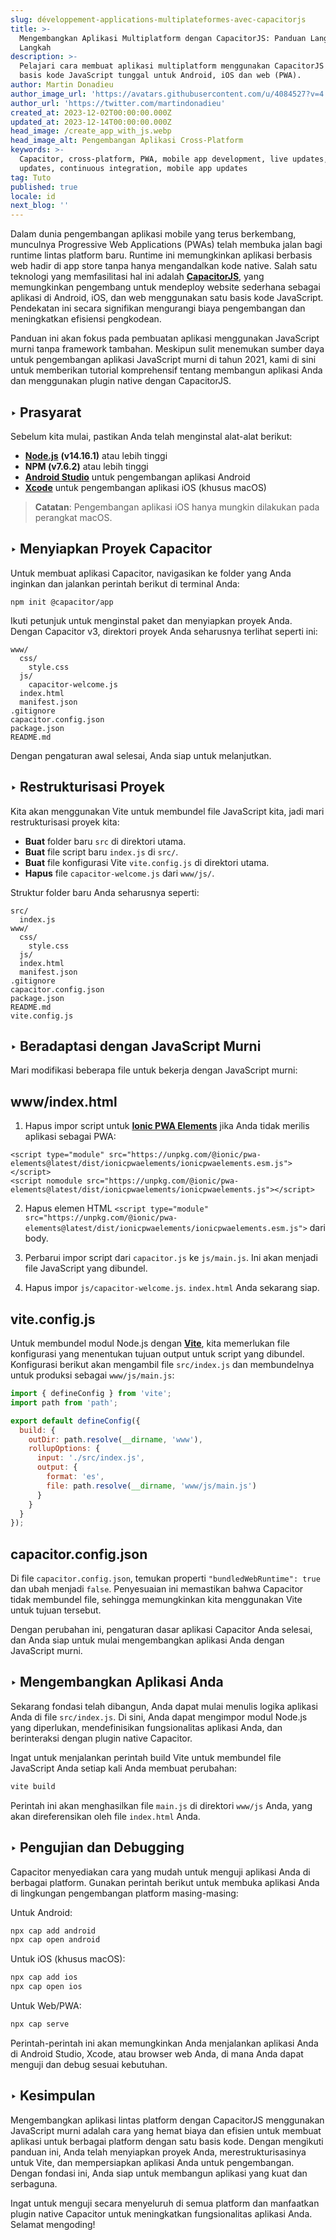 ```yaml
---
slug: développement-applications-multiplateformes-avec-capacitorjs
title: >-
  Mengembangkan Aplikasi Multiplatform dengan CapacitorJS: Panduan Langkah demi
  Langkah
description: >-
  Pelajari cara membuat aplikasi multiplatform menggunakan CapacitorJS dengan
  basis kode JavaScript tunggal untuk Android, iOS dan web (PWA).
author: Martin Donadieu
author_image_url: 'https://avatars.githubusercontent.com/u/4084527?v=4'
author_url: 'https://twitter.com/martindonadieu'
created_at: 2023-12-02T00:00:00.000Z
updated_at: 2023-12-14T00:00:00.000Z
head_image: /create_app_with_js.webp
head_image_alt: Pengembangan Aplikasi Cross-Platform
keywords: >-
  Capacitor, cross-platform, PWA, mobile app development, live updates, OTA
  updates, continuous integration, mobile app updates
tag: Tuto
published: true
locale: id
next_blog: ''
---
```

Dalam dunia pengembangan aplikasi mobile yang terus berkembang, munculnya Progressive Web Applications (PWAs) telah membuka jalan bagi runtime lintas platform baru. Runtime ini memungkinkan aplikasi berbasis web hadir di app store tanpa hanya mengandalkan kode native. Salah satu teknologi yang memfasilitasi hal ini adalah [**CapacitorJS**](https://capacitorjs.com/), yang memungkinkan pengembang untuk mendeploy website sederhana sebagai aplikasi di Android, iOS, dan web menggunakan satu basis kode JavaScript. Pendekatan ini secara signifikan mengurangi biaya pengembangan dan meningkatkan efisiensi pengkodean.

Panduan ini akan fokus pada pembuatan aplikasi menggunakan JavaScript murni tanpa framework tambahan. Meskipun sulit menemukan sumber daya untuk pengembangan aplikasi JavaScript murni di tahun 2021, kami di sini untuk memberikan tutorial komprehensif tentang membangun aplikasi Anda dan menggunakan plugin native dengan CapacitorJS.

## ‣ Prasyarat

Sebelum kita mulai, pastikan Anda telah menginstal alat-alat berikut:

- [**Node.js**](https://nodejs.org/en/) **(v14.16.1)** atau lebih tinggi
- **NPM (v7.6.2)** atau lebih tinggi
- [**Android Studio**](https://developer.android.com/studio/) untuk pengembangan aplikasi Android
- [**Xcode**](https://apps.apple.com/de/app/xcode/id497799835/?mt=12) untuk pengembangan aplikasi iOS (khusus macOS)

> **Catatan**: Pengembangan aplikasi iOS hanya mungkin dilakukan pada perangkat macOS.

## ‣ Menyiapkan Proyek Capacitor

Untuk membuat aplikasi Capacitor, navigasikan ke folder yang Anda inginkan dan jalankan perintah berikut di terminal Anda:

```
npm init @capacitor/app
```

Ikuti petunjuk untuk menginstal paket dan menyiapkan proyek Anda. Dengan Capacitor v3, direktori proyek Anda seharusnya terlihat seperti ini:

```
www/
  css/
    style.css
  js/
    capacitor-welcome.js
  index.html
  manifest.json
.gitignore
capacitor.config.json
package.json
README.md
```

Dengan pengaturan awal selesai, Anda siap untuk melanjutkan.

## ‣ Restrukturisasi Proyek

Kita akan menggunakan Vite untuk membundel file JavaScript kita, jadi mari restrukturisasi proyek kita:

- **Buat** folder baru `src` di direktori utama.
- **Buat** file script baru `index.js` di `src/`.
- **Buat** file konfigurasi Vite `vite.config.js` di direktori utama.
- **Hapus** file `capacitor-welcome.js` dari `www/js/`.

Struktur folder baru Anda seharusnya seperti:

```
src/
  index.js
www/
  css/
    style.css
  js/
  index.html
  manifest.json
.gitignore
capacitor.config.json
package.json
README.md
vite.config.js
```

## ‣ Beradaptasi dengan JavaScript Murni

Mari modifikasi beberapa file untuk bekerja dengan JavaScript murni:

## www/index.html

1. Hapus impor script untuk [**Ionic PWA Elements**](https://capacitorjs.com/docs/web/pwa-elements/) jika Anda tidak merilis aplikasi sebagai PWA:

```
<script type="module" src="https://unpkg.com/@ionic/pwa-elements@latest/dist/ionicpwaelements/ionicpwaelements.esm.js"></script>
<script nomodule src="https://unpkg.com/@ionic/pwa-elements@latest/dist/ionicpwaelements/ionicpwaelements.js"></script>
```

2. Hapus elemen HTML `<script type="module" src="https://unpkg.com/@ionic/pwa-elements@latest/dist/ionicpwaelements/ionicpwaelements.esm.js">` dari body.

3. Perbarui impor script dari `capacitor.js` ke `js/main.js`. Ini akan menjadi file JavaScript yang dibundel.

4. Hapus impor `js/capacitor-welcome.js`. `index.html` Anda sekarang siap.

## vite.config.js

Untuk membundel modul Node.js dengan [**Vite**](https://vitejs.dev/), kita memerlukan file konfigurasi yang menentukan tujuan output untuk script yang dibundel. Konfigurasi berikut akan mengambil file `src/index.js` dan membundelnya untuk produksi sebagai `www/js/main.js`:

```javascript
import { defineConfig } from 'vite';
import path from 'path';

export default defineConfig({
  build: {
    outDir: path.resolve(__dirname, 'www'),
    rollupOptions: {
      input: './src/index.js',
      output: {
        format: 'es',
        file: path.resolve(__dirname, 'www/js/main.js')
      }
    }
  }
});
```

## capacitor.config.json

Di file `capacitor.config.json`, temukan properti `"bundledWebRuntime": true` dan ubah menjadi `false`. Penyesuaian ini memastikan bahwa Capacitor tidak membundel file, sehingga memungkinkan kita menggunakan Vite untuk tujuan tersebut.

Dengan perubahan ini, pengaturan dasar aplikasi Capacitor Anda selesai, dan Anda siap untuk mulai mengembangkan aplikasi Anda dengan JavaScript murni.

## ‣ Mengembangkan Aplikasi Anda

Sekarang fondasi telah dibangun, Anda dapat mulai menulis logika aplikasi Anda di file `src/index.js`. Di sini, Anda dapat mengimpor modul Node.js yang diperlukan, mendefinisikan fungsionalitas aplikasi Anda, dan berinteraksi dengan plugin native Capacitor.

Ingat untuk menjalankan perintah build Vite untuk membundel file JavaScript Anda setiap kali Anda membuat perubahan:

```bash
vite build
```

Perintah ini akan menghasilkan file `main.js` di direktori `www/js` Anda, yang akan direferensikan oleh file `index.html` Anda.

## ‣ Pengujian dan Debugging

Capacitor menyediakan cara yang mudah untuk menguji aplikasi Anda di berbagai platform. Gunakan perintah berikut untuk membuka aplikasi Anda di lingkungan pengembangan platform masing-masing:

Untuk Android:
```bash
npx cap add android
npx cap open android
```

Untuk iOS (khusus macOS):
```bash
npx cap add ios
npx cap open ios
```

Untuk Web/PWA:
```bash
npx cap serve
```

Perintah-perintah ini akan memungkinkan Anda menjalankan aplikasi Anda di Android Studio, Xcode, atau browser web Anda, di mana Anda dapat menguji dan debug sesuai kebutuhan.

## ‣ Kesimpulan

Mengembangkan aplikasi lintas platform dengan CapacitorJS menggunakan JavaScript murni adalah cara yang hemat biaya dan efisien untuk membuat aplikasi untuk berbagai platform dengan satu basis kode. Dengan mengikuti panduan ini, Anda telah menyiapkan proyek Anda, merestrukturisasinya untuk Vite, dan mempersiapkan aplikasi Anda untuk pengembangan. Dengan fondasi ini, Anda siap untuk membangun aplikasi yang kuat dan serbaguna.

Ingat untuk menguji secara menyeluruh di semua platform dan manfaatkan plugin native Capacitor untuk meningkatkan fungsionalitas aplikasi Anda. Selamat mengoding!
